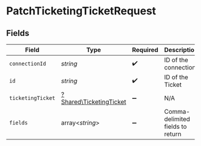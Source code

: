 # PatchTicketingTicketRequest


## Fields

| Field                                                             | Type                                                              | Required                                                          | Description                                                       |
| ----------------------------------------------------------------- | ----------------------------------------------------------------- | ----------------------------------------------------------------- | ----------------------------------------------------------------- |
| `connectionId`                                                    | *string*                                                          | :heavy_check_mark:                                                | ID of the connection                                              |
| `id`                                                              | *string*                                                          | :heavy_check_mark:                                                | ID of the Ticket                                                  |
| `ticketingTicket`                                                 | [?Shared\TicketingTicket](../../Models/Shared/TicketingTicket.md) | :heavy_minus_sign:                                                | N/A                                                               |
| `fields`                                                          | array<*string*>                                                   | :heavy_minus_sign:                                                | Comma-delimited fields to return                                  |